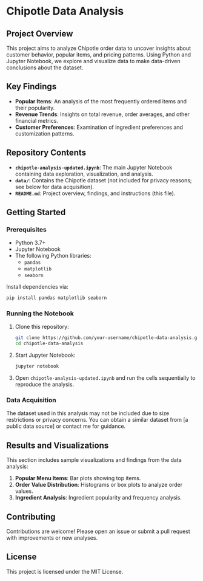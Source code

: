 
# Chipotle Data Analysis

## Project Overview

This project aims to analyze Chipotle order data to uncover insights about customer behavior, popular items, and pricing patterns. Using Python and Jupyter Notebook, we explore and visualize data to make data-driven conclusions about the dataset.

## Key Findings

- **Popular Items**: An analysis of the most frequently ordered items and their popularity.
- **Revenue Trends**: Insights on total revenue, order averages, and other financial metrics.
- **Customer Preferences**: Examination of ingredient preferences and customization patterns.

## Repository Contents

- **`chipotle-analysis-updated.ipynb`**: The main Jupyter Notebook containing data exploration, visualization, and analysis.
- **`data/`**: Contains the Chipotle dataset (not included for privacy reasons; see below for data acquisition).
- **`README.md`**: Project overview, findings, and instructions (this file).

## Getting Started

### Prerequisites

- Python 3.7+
- Jupyter Notebook
- The following Python libraries:
  - `pandas`
  - `matplotlib`
  - `seaborn`

Install dependencies via:
```bash
pip install pandas matplotlib seaborn
```

### Running the Notebook

1. Clone this repository:
   ```bash
   git clone https://github.com/your-username/chipotle-data-analysis.git
   cd chipotle-data-analysis
   ```
2. Start Jupyter Notebook:
   ```bash
   jupyter notebook
   ```
3. Open `chipotle-analysis-updated.ipynb` and run the cells sequentially to reproduce the analysis.

### Data Acquisition

The dataset used in this analysis may not be included due to size restrictions or privacy concerns. You can obtain a similar dataset from [a public data source] or contact me for guidance.

## Results and Visualizations

This section includes sample visualizations and findings from the data analysis:

1. **Popular Menu Items**: Bar plots showing top items.
2. **Order Value Distribution**: Histograms or box plots to analyze order values.
3. **Ingredient Analysis**: Ingredient popularity and frequency analysis.

## Contributing

Contributions are welcome! Please open an issue or submit a pull request with improvements or new analyses.

## License

This project is licensed under the MIT License.
